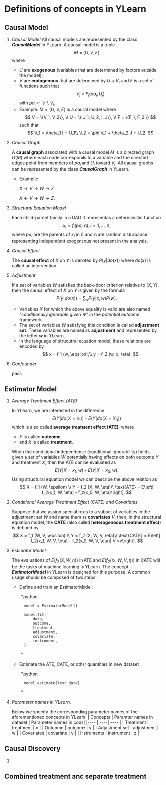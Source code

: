 # Definitions of concepts in YLearn

## Causal Model

1. *Causal Model*
    All causal models are represented by the class ***CausalModel*** in YLearn.
    A causal model is a triple
    $$
        M = \left< U, V, F\right>
    $$
    where
    - $U$ are **exogenous** (variables that are determined by factors outside the model);
    - $V$ are **endogenous** that are determined by $U \cup V$, and $F$ is a set of functions such that
        $$
            V_i = F_i(pa_i, U_i)
        $$
        with $pa_i \subset V \backslash V_i$.
    - Example: $M = \left< U, V, F\right>$ is a causal model where
        $$
        V = \{V_1, V_2\}, \\
        U = \{ U_1, U_2, I, J\}, \\
         F = \{F_1, F_2 \}
        $$
        such that
        $$
            V_1 = \theta_1 I + U_1\\
            V_2 = \phi V_1 + \theta_2 J + U_2.
        $$

2. *Causal Graph*

    A **causal graph** associated with a causal model $M$ is a directed graph $G(M)$ where each node corresponds to a variable and the directed edges point from members of $pa_i$ and $U_i$ toward $V_i$. All causal graphs can be represented by the class ***CausalGraph*** in YLearn.
    - Example:

         $X \longrightarrow V \longrightarrow W \longrightarrow Z$

         $X \longleftarrow V \longrightarrow W \longrightarrow Z$.

3. *Structural Equation Model*

   Each child-parent family in a DAG $G$ representas a deterministic function
   $$
        x_i = f_i(pa_i, \epsilon_i), i = 1, \dots, n,
   $$
    where $pa_i$ are the parents of $x_i$ in G and $\epsilon_i$ are random disturbance representing independent exogeneous not present in the analysis.

4. *Causal Effect*

   The **causal effect** of $X$ on $Y$ is denoted by $P(y|do(x))$ where $do(x)$ is called an intervention.

5. *Adjustment*

    If a set of variables $W$ satisfies the back-door criterion relative to $(X, Y)$, then the causal effect of $X$ on $Y$ is given by the formula
    $$
        P(y|do(x)) = \sum_w P(y| x, w)P(w).
    $$
    - Variables $X$ for which the above equality is valid are also named *"conditionally ignorable given $W$"* in the *potential outcome* framework.
    - The set of variables $W$ satisfying this condition is called **adjustment set**. These variables are named as **adjustment** and represented by the letter ***w*** in YLearn.
    - In the language of strucutral equation model, these relations are encoded by
    $$
        x = f_1 (w, \epsilon),\\
        y = f_2 (w, x, \eta).
    $$

6. *Confounder*

    pass

## Estimator Model

1. *Average Treatment Effect (ATE)*

    In YLearn, we are interested in the difference
    $$
        E(Y|do(X=x_1)) - E(Y|do(X=X_0))
    $$
    which is also called **average treatment effect (ATE)**, where
    - $Y$ is called **outcome**
    - and $X$ is called **treatment**.

    When the conditional independence (conditional ignorability) holds given a set of variables $W$ potentially having effects on both outcome $Y$ and treatment $X$, then the ATE can be evaluated as
    $$
        E(Y|X=x_1, w) - E(Y|X=x_0, w).
    $$
    Using structural equation model we can describe the above relation as
    $$
        X = f_1 (W, \epsilon) \\
        Y = f_2 (X, W, \eta)\\
        \text{ATE} = E\left[ f_2(x_1, W, \eta) - f_2(x_0, W, \eta)\right].
    $$

2. *Conditional Average Treatment Effect (CATE) and Covariates*

    Suppose that we assign special roles to a subset of variables in the adjustment set $W$ and name them as **covariates** $V$, then, in the structural equation model, the **CATE** (also called **heterogeneous treatment effect**) is defined by
    $$
        X = f_1 (W, V, \epsilon) \\
        Y = f_2 (X, W, V, \eta)\\
        \text{CATE} = E\left[ f_2(x_1, W, V, \eta) - f_2(x_0, W, V, \eta)| V =v\right].
    $$

3. *Estimator Model.*

    The evaluations of $E(f_2(X, W, \eta))$ in ATE and $E(f_2(x_1, W, V, \eta))$ in CATE will be the tasks of machine learning in YLearn. The concept ***EstimatorModel*** in YLearn is designed for this purpose. A common usage should be composed of two steps:
    - Define and train an EstimatorModel:

        '''python

            model = EstimatorModel()

            model.fit(
                data,
                outcome,
                treatment,
                adjustment,
                covariate,
                instrument,
            )
        '''
    - Estimate the ATE, CATE, or other quantities in new dataset

        '''python

            model.estimate(test_data)
        '''

4. *Parameter names in YLearn.*

    Below we specify the corresponding parameter names of the aforementioned concepts in YLearn:
    | Concepts | Paramter names in dataset | Parameter names in code|
    |---- | ----| ---- |
    | Treatment | treatment | x |
    | Outcome | outcome | y |
    | Adjustment set |  adjustment | w |
    | Covariates | covariate | v |
    | Instruments | instrument | z |

## Causal Discovery

1.


## Combined treatment and separate treatment
